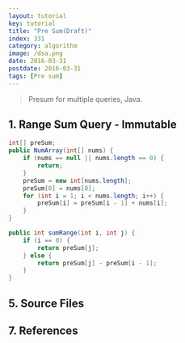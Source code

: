```yaml
---
layout: tutorial
key: tutorial
title: "Pre Sum(Draft)"
index: 331
category: algorithm
image: /dsa.png
date: 2016-03-31
postdate: 2016-03-31
tags: [Pre sum]
---
```


> Presum for multiple queries, Java.

## 1. Range Sum Query - Immutable
```java
int[] preSum;
public NumArray(int[] nums) {
    if (nums == null || nums.length == 0) {
        return;
    }
    preSum = new int[nums.length];
    preSum[0] = nums[0];
    for (int i = 1; i < nums.length; i++) {
        preSum[i] = preSum[i - 1] + nums[i];
    }
}

public int sumRange(int i, int j) {
    if (i == 0) {
        return preSum[j];
    } else {
        return preSum[j] - preSum[i - 1];
    }
}
```

## 5. Source Files


## 7. References
